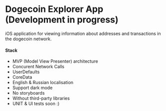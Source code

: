 # Dogecoin Explorer App (Development in progress)
iOS application for viewing information about addresses and transactions in the dogecoin network.

#### Stack
- MVP (Model View Presenter) architecture
- Concurent Network Calls
- UserDefaults
- CoreData
- English & Russian localisation 
- Support dark mode
- No storyboards
- Without third-party libraries
- UNIT & UI tests soon :) 
